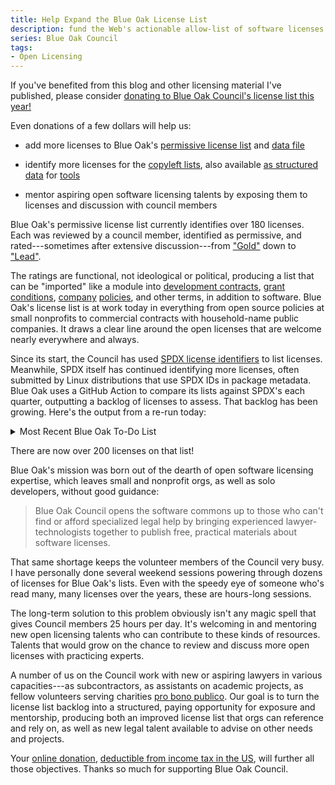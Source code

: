 ```yaml
---
title: Help Expand the Blue Oak License List
description: fund the Web's actionable allow-list of software licenses
series: Blue Oak Council
tags:
- Open Licensing
---
```


If you've benefited from this blog and other licensing material I've published, please consider [donating to Blue Oak Council's license list this year!](https://blueoakcouncil.org/fund-the-list)

Even donations of a few dollars will help us:

- add more licenses to Blue Oak's [permissive license list](https://blueoakcouncil.org/list) and [data file](https://blueoakcouncil.org/list.json)

- identify more licenses for the [copyleft lists](https://blueoakcouncil.org/copyleft#families), also available [as structured data](https://blueoakcouncil.org/copyleft.json) for [tools](https://www.npmjs.com/package/licensee)

- mentor aspiring open software licensing talents by exposing them to licenses and discussion with council members

Blue Oak's permissive license list currently identifies over 180 licenses.  Each was reviewed by a council member, identified as permissive, and rated---sometimes after extensive discussion---from ["Gold"](https://blueoakcouncil.org/list#gold) down to ["Lead"](https://blueoakcouncil.org/list#lead).

The ratings are functional, not ideological or political, producing a list that can be "imported" like a module into [development contracts](https://blueoakcouncil.org/development-use), [grant conditions](https://blueoakcouncil.org/grant-release), [company](https://blueoakcouncil.org/starter-policy) [policies](https://blueoakcouncil.org/company-policy), and other terms, in addition to software.  Blue Oak's license list is at work today in everything from open source policies at small nonprofits to commercial contracts with household-name public companies.  It draws a clear line around the open licenses that are welcome nearly everywhere and always.

Since its start, the Council has used [SPDX license identifiers](https://spdx.org/licenses/) to list licenses.  Meanwhile, SPDX itself has continued identifying more licenses, often submitted by Linux distributions that use SPDX IDs in package metadata.  Blue Oak uses a GitHub Action to compare its lists against SPDX's each quarter, outputting a backlog of licenses to assess.  That backlog has been growing.  Here's the output from a re-run today:

<details>
<summary>Most Recent Blue Oak To-Do List</summary>
<li><a href="https://spdx.org/licenses/NOSL">NOSL</a></li>
<li><a href="https://spdx.org/licenses/O-UDA-1.0">O-UDA-1.0</a></li>
<li><a href="https://spdx.org/licenses/DRL-1.0">DRL-1.0</a></li>
<li><a href="https://spdx.org/licenses/McPhee-slideshow">McPhee-slideshow</a></li>
<li><a href="https://spdx.org/licenses/Watcom-1.0">Watcom-1.0</a></li>
<li><a href="https://spdx.org/licenses/etalab-2.0">etalab-2.0</a></li>
<li><a href="https://spdx.org/licenses/mplus">mplus</a></li>
<li><a href="https://spdx.org/licenses/fwlw">fwlw</a></li>
<li><a href="https://spdx.org/licenses/JPNIC">JPNIC</a></li>
<li><a href="https://spdx.org/licenses/CFITSIO">CFITSIO</a></li>
<li><a href="https://spdx.org/licenses/XSkat">XSkat</a></li>
<li><a href="https://spdx.org/licenses/HPND-export-US">HPND-export-US</a></li>
<li><a href="https://spdx.org/licenses/CATOSL-1.1">CATOSL-1.1</a></li>
<li><a href="https://spdx.org/licenses/CC-BY-NC-SA-2.0-DE">CC-BY-NC-SA-2.0-DE</a></li>
<li><a href="https://spdx.org/licenses/OGL-UK-1.0">OGL-UK-1.0</a></li>
<li><a href="https://spdx.org/licenses/Bitstream-Charter">Bitstream-Charter</a></li>
<li><a href="https://spdx.org/licenses/MPEG-SSG">MPEG-SSG</a></li>
<li><a href="https://spdx.org/licenses/LPPL-1.0">LPPL-1.0</a></li>
<li><a href="https://spdx.org/licenses/FreeImage">FreeImage</a></li>
<li><a href="https://spdx.org/licenses/LZMA-SDK-9.22">LZMA-SDK-9.22</a></li>
<li><a href="https://spdx.org/licenses/GL2PS">GL2PS</a></li>
<li><a href="https://spdx.org/licenses/YPL-1.1">YPL-1.1</a></li>
<li><a href="https://spdx.org/licenses/OFL-1.0-no-RFN">OFL-1.0-no-RFN</a></li>
<li><a href="https://spdx.org/licenses/Sendmail">Sendmail</a></li>
<li><a href="https://spdx.org/licenses/CECILL-2.0">CECILL-2.0</a></li>
<li><a href="https://spdx.org/licenses/snprintf">snprintf</a></li>
<li><a href="https://spdx.org/licenses/NAIST-2003">NAIST-2003</a></li>
<li><a href="https://spdx.org/licenses/HPND-doc">HPND-doc</a></li>
<li><a href="https://spdx.org/licenses/SMPPL">SMPPL</a></li>
<li><a href="https://spdx.org/licenses/LZMA-SDK-9.11-to-9.20">LZMA-SDK-9.11-to-9.20</a></li>
<li><a href="https://spdx.org/licenses/Clips">Clips</a></li>
<li><a href="https://spdx.org/licenses/Symlinks">Symlinks</a></li>
<li><a href="https://spdx.org/licenses/NICTA-1.0">NICTA-1.0</a></li>
<li><a href="https://spdx.org/licenses/python-ldap">python-ldap</a></li>
<li><a href="https://spdx.org/licenses/LiLiQ-Rplus-1.1">LiLiQ-Rplus-1.1</a></li>
<li><a href="https://spdx.org/licenses/Intel-ACPI">Intel-ACPI</a></li>
<li><a href="https://spdx.org/licenses/SSH-short">SSH-short</a></li>
<li><a href="https://spdx.org/licenses/Kazlib">Kazlib</a></li>
<li><a href="https://spdx.org/licenses/TOSL">TOSL</a></li>
<li><a href="https://spdx.org/licenses/GLWTPL">GLWTPL</a></li>
<li><a href="https://spdx.org/licenses/TORQUE-1.1">TORQUE-1.1</a></li>
<li><a href="https://spdx.org/licenses/CDL-1.0">CDL-1.0</a></li>
<li><a href="https://spdx.org/licenses/OSET-PL-2.1">OSET-PL-2.1</a></li>
<li><a href="https://spdx.org/licenses/OPL-UK-3.0">OPL-UK-3.0</a></li>
<li><a href="https://spdx.org/licenses/Cronyx">Cronyx</a></li>
<li><a href="https://spdx.org/licenses/FDK-AAC">FDK-AAC</a></li>
<li><a href="https://spdx.org/licenses/psfrag">psfrag</a></li>
<li><a href="https://spdx.org/licenses/CECILL-1.0">CECILL-1.0</a></li>
<li><a href="https://spdx.org/licenses/APL-1.0">APL-1.0</a></li>
<li><a href="https://spdx.org/licenses/Knuth-CTAN">Knuth-CTAN</a></li>
<li><a href="https://spdx.org/licenses/MIT-testregex">MIT-testregex</a></li>
<li><a href="https://spdx.org/licenses/Linux-man-pages-copyleft-2-para">Linux-man-pages-copyleft-2-para</a></li>
<li><a href="https://spdx.org/licenses/BSD-3-Clause-Sun">BSD-3-Clause-Sun</a></li>
<li><a href="https://spdx.org/licenses/MakeIndex">MakeIndex</a></li>
<li><a href="https://spdx.org/licenses/UCL-1.0">UCL-1.0</a></li>
<li><a href="https://spdx.org/licenses/Xfig">Xfig</a></li>
<li><a href="https://spdx.org/licenses/Noweb">Noweb</a></li>
<li><a href="https://spdx.org/licenses/ODC-By-1.0">ODC-By-1.0</a></li>
<li><a href="https://spdx.org/licenses/SSH-OpenSSH">SSH-OpenSSH</a></li>
<li><a href="https://spdx.org/licenses/LPPL-1.2">LPPL-1.2</a></li>
<li><a href="https://spdx.org/licenses/SISSL-1.2">SISSL-1.2</a></li>
<li><a href="https://spdx.org/licenses/TPL-1.0">TPL-1.0</a></li>
<li><a href="https://spdx.org/licenses/lsof">lsof</a></li>
<li><a href="https://spdx.org/licenses/metamail">metamail</a></li>
<li><a href="https://spdx.org/licenses/Imlib2">Imlib2</a></li>
<li><a href="https://spdx.org/licenses/ssh-keyscan">ssh-keyscan</a></li>
<li><a href="https://spdx.org/licenses/Soundex">Soundex</a></li>
<li><a href="https://spdx.org/licenses/BitTorrent-1.1">BitTorrent-1.1</a></li>
<li><a href="https://spdx.org/licenses/DL-DE-ZERO-2.0">DL-DE-ZERO-2.0</a></li>
<li><a href="https://spdx.org/licenses/ulem">ulem</a></li>
<li><a href="https://spdx.org/licenses/Linux-man-pages-1-para">Linux-man-pages-1-para</a></li>
<li><a href="https://spdx.org/licenses/dvipdfm">dvipdfm</a></li>
<li><a href="https://spdx.org/licenses/Linux-man-pages-copyleft">Linux-man-pages-copyleft</a></li>
<li><a href="https://spdx.org/licenses/D-FSL-1.0">D-FSL-1.0</a></li>
<li><a href="https://spdx.org/licenses/SHL-0.5">SHL-0.5</a></li>
<li><a href="https://spdx.org/licenses/SchemeReport">SchemeReport</a></li>
<li><a href="https://spdx.org/licenses/Jam">Jam</a></li>
<li><a href="https://spdx.org/licenses/Lucida-Bitmap-Fonts">Lucida-Bitmap-Fonts</a></li>
<li><a href="https://spdx.org/licenses/Zimbra-1.4">Zimbra-1.4</a></li>
<li><a href="https://spdx.org/licenses/CUA-OPL-1.0">CUA-OPL-1.0</a></li>
<li><a href="https://spdx.org/licenses/Community-Spec-1.0">Community-Spec-1.0</a></li>
<li><a href="https://spdx.org/licenses/Abstyles">Abstyles</a></li>
<li><a href="https://spdx.org/licenses/Zeeff">Zeeff</a></li>
<li><a href="https://spdx.org/licenses/Brian-Gladman-3-Clause">Brian-Gladman-3-Clause</a></li>
<li><a href="https://spdx.org/licenses/SGI-OpenGL">SGI-OpenGL</a></li>
<li><a href="https://spdx.org/licenses/MIT-Wu">MIT-Wu</a></li>
<li><a href="https://spdx.org/licenses/gnuplot">gnuplot</a></li>
<li><a href="https://spdx.org/licenses/SAX-PD">SAX-PD</a></li>
<li><a href="https://spdx.org/licenses/HPND-doc-sell">HPND-doc-sell</a></li>
<li><a href="https://spdx.org/licenses/BitTorrent-1.0">BitTorrent-1.0</a></li>
<li><a href="https://spdx.org/licenses/HP-1989">HP-1989</a></li>
<li><a href="https://spdx.org/licenses/OCLC-2.0">OCLC-2.0</a></li>
<li><a href="https://spdx.org/licenses/MS-LPL">MS-LPL</a></li>
<li><a href="https://spdx.org/licenses/checkmk">checkmk</a></li>
<li><a href="https://spdx.org/licenses/Graphics-Gems">Graphics-Gems</a></li>
<li><a href="https://spdx.org/licenses/GD">GD</a></li>
<li><a href="https://spdx.org/licenses/OCCT-PL">OCCT-PL</a></li>
<li><a href="https://spdx.org/licenses/AdaCore-doc">AdaCore-doc</a></li>
<li><a href="https://spdx.org/licenses/BSD-4.3TAHOE">BSD-4.3TAHOE</a></li>
<li><a href="https://spdx.org/licenses/OGDL-Taiwan-1.0">OGDL-Taiwan-1.0</a></li>
<li><a href="https://spdx.org/licenses/Ferguson-Twofish">Ferguson-Twofish</a></li>
<li><a href="https://spdx.org/licenses/ASWF-Digital-Assets-1.0">ASWF-Digital-Assets-1.0</a></li>
<li><a href="https://spdx.org/licenses/YPL-1.0">YPL-1.0</a></li>
<li><a href="https://spdx.org/licenses/Glulxe">Glulxe</a></li>
<li><a href="https://spdx.org/licenses/libutil-David-Nugent">libutil-David-Nugent</a></li>
<li><a href="https://spdx.org/licenses/SCEA">SCEA</a></li>
<li><a href="https://spdx.org/licenses/Nokia">Nokia</a></li>
<li><a href="https://spdx.org/licenses/Cornell-Lossless-JPEG">Cornell-Lossless-JPEG</a></li>
<li><a href="https://spdx.org/licenses/swrule">swrule</a></li>
<li><a href="https://spdx.org/licenses/UCAR">UCAR</a></li>
<li><a href="https://spdx.org/licenses/IJG-short">IJG-short</a></li>
<li><a href="https://spdx.org/licenses/HPND-DEC">HPND-DEC</a></li>
<li><a href="https://spdx.org/licenses/HP-1986">HP-1986</a></li>
<li><a href="https://spdx.org/licenses/SugarCRM-1.1.3">SugarCRM-1.1.3</a></li>
<li><a href="https://spdx.org/licenses/OGL-Canada-2.0">OGL-Canada-2.0</a></li>
<li><a href="https://spdx.org/licenses/EUDatagrid">EUDatagrid</a></li>
<li><a href="https://spdx.org/licenses/Adobe-Utopia">Adobe-Utopia</a></li>
<li><a href="https://spdx.org/licenses/TMate">TMate</a></li>
<li><a href="https://spdx.org/licenses/IEC-Code-Components-EULA">IEC-Code-Components-EULA</a></li>
<li><a href="https://spdx.org/licenses/MMIXware">MMIXware</a></li>
<li><a href="https://spdx.org/licenses/OpenPBS-2.3">OpenPBS-2.3</a></li>
<li><a href="https://spdx.org/licenses/Unicode-TOU">Unicode-TOU</a></li>
<li><a href="https://spdx.org/licenses/SL">SL</a></li>
<li><a href="https://spdx.org/licenses/Motosoto">Motosoto</a></li>
<li><a href="https://spdx.org/licenses/Caldera">Caldera</a></li>
<li><a href="https://spdx.org/licenses/BSD-Inferno-Nettverk">BSD-Inferno-Nettverk</a></li>
<li><a href="https://spdx.org/licenses/TAPR-OHL-1.0">TAPR-OHL-1.0</a></li>
<li><a href="https://spdx.org/licenses/PADL">PADL</a></li>
<li><a href="https://spdx.org/licenses/BSD-3-Clause-flex">BSD-3-Clause-flex</a></li>
<li><a href="https://spdx.org/licenses/Python-2.0.1">Python-2.0.1</a></li>
<li><a href="https://spdx.org/licenses/IPA">IPA</a></li>
<li><a href="https://spdx.org/licenses/libselinux-1.0">libselinux-1.0</a></li>
<li><a href="https://spdx.org/licenses/QPL-1.0-INRIA-2004">QPL-1.0-INRIA-2004</a></li>
<li><a href="https://spdx.org/licenses/BSD-Attribution-HPND-disclaimer">BSD-Attribution-HPND-disclaimer</a></li>
<li><a href="https://spdx.org/licenses/LPPL-1.1">LPPL-1.1</a></li>
<li><a href="https://spdx.org/licenses/OGL-UK-3.0">OGL-UK-3.0</a></li>
<li><a href="https://spdx.org/licenses/Minpack">Minpack</a></li>
<li><a href="https://spdx.org/licenses/Eurosym">Eurosym</a></li>
<li><a href="https://spdx.org/licenses/BSD-Advertising-Acknowledgement">BSD-Advertising-Acknowledgement</a></li>
<li><a href="https://spdx.org/licenses/X11-distribute-modifications-variant">X11-distribute-modifications-variant</a></li>
<li><a href="https://spdx.org/licenses/w3m">w3m</a></li>
<li><a href="https://spdx.org/licenses/pnmstitch">pnmstitch</a></li>
<li><a href="https://spdx.org/licenses/SISSL">SISSL</a></li>
<li><a href="https://spdx.org/licenses/LiLiQ-R-1.1">LiLiQ-R-1.1</a></li>
<li><a href="https://spdx.org/licenses/LOOP">LOOP</a></li>
<li><a href="https://spdx.org/licenses/CMU-Mach">CMU-Mach</a></li>
<li><a href="https://spdx.org/licenses/LiLiQ-P-1.1">LiLiQ-P-1.1</a></li>
<li><a href="https://spdx.org/licenses/OGC-1.0">OGC-1.0</a></li>
<li><a href="https://spdx.org/licenses/HPND-UC">HPND-UC</a></li>
<li><a href="https://spdx.org/licenses/CC-BY-3.0-IGO">CC-BY-3.0-IGO</a></li>
<li><a href="https://spdx.org/licenses/HPND-Markus-Kuhn">HPND-Markus-Kuhn</a></li>
<li><a href="https://spdx.org/licenses/LAL-1.2">LAL-1.2</a></li>
<li><a href="https://spdx.org/licenses/Inner-Net-2.0">Inner-Net-2.0</a></li>
<li><a href="https://spdx.org/licenses/TermReadKey">TermReadKey</a></li>
<li><a href="https://spdx.org/licenses/CECILL-1.1">CECILL-1.1</a></li>
<li><a href="https://spdx.org/licenses/Baekmuk">Baekmuk</a></li>
<li><a href="https://spdx.org/licenses/NLOD-1.0">NLOD-1.0</a></li>
<li><a href="https://spdx.org/licenses/Sendmail-8.23">Sendmail-8.23</a></li>
<li><a href="https://spdx.org/licenses/NGPL">NGPL</a></li>
<li><a href="https://spdx.org/licenses/CECILL-C">CECILL-C</a></li>
<li><a href="https://spdx.org/licenses/Furuseth">Furuseth</a></li>
<li><a href="https://spdx.org/licenses/Linux-man-pages-copyleft-var">Linux-man-pages-copyleft-var</a></li>
<li><a href="https://spdx.org/licenses/FreeBSD-DOC">FreeBSD-DOC</a></li>
<li><a href="https://spdx.org/licenses/NIST-PD-fallback">NIST-PD-fallback</a></li>
<li><a href="https://spdx.org/licenses/Widget-Workshop">Widget-Workshop</a></li>
<li><a href="https://spdx.org/licenses/ASWF-Digital-Assets-1.1">ASWF-Digital-Assets-1.1</a></li>
<li><a href="https://spdx.org/licenses/SGP4">SGP4</a></li>
<li><a href="https://spdx.org/licenses/Zimbra-1.3">Zimbra-1.3</a></li>
<li><a href="https://spdx.org/licenses/PDDL-1.0">PDDL-1.0</a></li>
<li><a href="https://spdx.org/licenses/UnixCrypt">UnixCrypt</a></li>
<li><a href="https://spdx.org/licenses/magaz">magaz</a></li>
<li><a href="https://spdx.org/licenses/App-s2p">App-s2p</a></li>
<li><a href="https://spdx.org/licenses/CECILL-2.1">CECILL-2.1</a></li>
<li><a href="https://spdx.org/licenses/OGL-UK-2.0">OGL-UK-2.0</a></li>
<li><a href="https://spdx.org/licenses/BSD-Systemics">BSD-Systemics</a></li>
<li><a href="https://spdx.org/licenses/EPICS">EPICS</a></li>
<li><a href="https://spdx.org/licenses/HPND-sell-regexpr">HPND-sell-regexpr</a></li>
<li><a href="https://spdx.org/licenses/NLOD-2.0">NLOD-2.0</a></li>
<li><a href="https://spdx.org/licenses/TTWL">TTWL</a></li>
<li><a href="https://spdx.org/licenses/FSFULLRWD">FSFULLRWD</a></li>
<li><a href="https://spdx.org/licenses/NCGL-UK-2.0">NCGL-UK-2.0</a></li>
<li><a href="https://spdx.org/licenses/NTP-0">NTP-0</a></li>
<li><a href="https://spdx.org/licenses/SGI-B-1.0">SGI-B-1.0</a></li>
<li><a href="https://spdx.org/licenses/BSD-3-Clause-HP">BSD-3-Clause-HP</a></li>
<li><a href="https://spdx.org/licenses/OPL-1.0">OPL-1.0</a></li>
<li><a href="https://spdx.org/licenses/Frameworx-1.0">Frameworx-1.0</a></li>
<li><a href="https://spdx.org/licenses/RHeCos-1.1">RHeCos-1.1</a></li>
<li><a href="https://spdx.org/licenses/Boehm-GC">Boehm-GC</a></li>
<li><a href="https://spdx.org/licenses/Martin-Birgmeier">Martin-Birgmeier</a></li>
<li><a href="https://spdx.org/licenses/Kastrup">Kastrup</a></li>
<li><a href="https://spdx.org/licenses/CPOL-1.02">CPOL-1.02</a></li>
<li><a href="https://spdx.org/licenses/iMatix">iMatix</a></li>
<li><a href="https://spdx.org/licenses/MIT-Festival">MIT-Festival</a></li>
<li><a href="https://spdx.org/licenses/URT-RLE">URT-RLE</a></li>
<li><a href="https://spdx.org/licenses/C-UDA-1.0">C-UDA-1.0</a></li>
<li><a href="https://spdx.org/licenses/HPND-sell-variant-MIT-disclaimer">HPND-sell-variant-MIT-disclaimer</a></li>
<li><a href="https://spdx.org/licenses/HPND-Pbmplus">HPND-Pbmplus</a></li>
<li><a href="https://spdx.org/licenses/SunPro">SunPro</a></li>
<li><a href="https://spdx.org/licenses/OFFIS">OFFIS</a></li>
<li><a href="https://spdx.org/licenses/Latex2e">Latex2e</a></li>
<li><a href="https://spdx.org/licenses/xlock">xlock</a></li>
<li><a href="https://spdx.org/licenses/DL-DE-BY-2.0">DL-DE-BY-2.0</a></li>
<li><a href="https://spdx.org/licenses/VOSTROM">VOSTROM</a></li>
<li><a href="https://spdx.org/licenses/Xdebug-1.03">Xdebug-1.03</a></li>
<li><a href="https://spdx.org/licenses/SGI-B-1.1">SGI-B-1.1</a></li>
<li><a href="https://spdx.org/licenses/LAL-1.3">LAL-1.3</a></li>
<li><a href="https://spdx.org/licenses/HPND-export-US-modify">HPND-export-US-modify</a></li>
<li><a href="https://spdx.org/licenses/Arphic-1999">Arphic-1999</a></li>
<li><a href="https://spdx.org/licenses/Dotseqn">Dotseqn</a></li>
<li><a href="https://spdx.org/licenses/NIST-PD">NIST-PD</a></li>
<li><a href="https://spdx.org/licenses/BSD-4.3RENO">BSD-4.3RENO</a></li>
<li><a href="https://spdx.org/licenses/HPND-sell-variant">HPND-sell-variant</a></li>
<li><a href="https://spdx.org/licenses/COIL-1.0">COIL-1.0</a></li>
<li><a href="https://spdx.org/licenses/FSFAP">FSFAP</a></li>
<li><a href="https://spdx.org/licenses/OLFL-1.3">OLFL-1.3</a></li>
<li><a href="https://spdx.org/licenses/Adobe-Glyph">Adobe-Glyph</a></li>
<li><a href="https://spdx.org/licenses/NIST-Software">NIST-Software</a></li>
<li><a href="https://spdx.org/licenses/TTYP0">TTYP0</a></li>
<li><a href="https://spdx.org/licenses/LGPLLR">LGPLLR</a></li>
<li><a href="https://spdx.org/licenses/FBM">FBM</a></li>
<li><a href="https://spdx.org/licenses/LPPL-1.3a">LPPL-1.3a</a></li>
<li><a href="https://spdx.org/licenses/CDLA-Permissive-2.0">CDLA-Permissive-2.0</a></li>
<li><a href="https://spdx.org/licenses/dtoa">dtoa</a></li>
<li><a href="https://spdx.org/licenses/check-cvs">check-cvs</a></li>
<li><a href="https://spdx.org/licenses/mpi-permissive">mpi-permissive</a></li>
<li><a href="https://spdx.org/licenses/RSCPL">RSCPL</a></li>
<li><a href="https://spdx.org/licenses/Latex2e-translated-notice">Latex2e-translated-notice</a></li>
<li><a href="https://spdx.org/licenses/TPDL">TPDL</a></li>
<li><a href="https://spdx.org/licenses/Glide">Glide</a></li>
<li><a href="https://spdx.org/licenses/OPUBL-1.0">OPUBL-1.0</a></li>
<li><a href="https://spdx.org/licenses/HaskellReport">HaskellReport</a></li>
<li><a href="https://spdx.org/licenses/JPL-image">JPL-image</a></li>
<li><a href="https://spdx.org/licenses/SNIA">SNIA</a></li>
<li><a href="https://spdx.org/licenses/SimPL-2.0">SimPL-2.0</a></li>
<li><a href="https://spdx.org/licenses/Interbase-1.0">Interbase-1.0</a></li>
<li><a href="https://spdx.org/licenses/gSOAP-1.3b">gSOAP-1.3b</a></li>
</details>

There are now over 200 licenses on that list!

Blue Oak's mission was born out of the dearth of open software licensing expertise, which leaves small and nonprofit orgs, as well as solo developers, without good guidance:

> Blue Oak Council opens the software commons up to those who can't find or afford specialized legal help by bringing experienced lawyer-technologists together to publish free, practical materials about software licenses.

That same shortage keeps the volunteer members of the Council very busy.  I have personally done several weekend sessions powering through dozens of licenses for Blue Oak's lists.  Even with the speedy eye of someone who's read many, many licenses over the years, these are hours-long sessions.

The long-term solution to this problem obviously isn't any magic spell that gives Council members 25 hours per day.  It's welcoming in and mentoring new open licensing talents who can contribute to these kinds of resources.  Talents that would grow on the chance to review and discuss more open licenses with practicing experts.

A number of us on the Council work with new or aspiring lawyers in various capacities---as subcontractors, as assistants on academic projects, as fellow volunteers serving charities [pro bono publico](https://en.wikipedia.org/wiki/Pro_bono).  Our goal is to turn the license list backlog into a structured, paying opportunity for exposure and mentorship, producing both an improved license list that orgs can reference and rely on, as well as new legal talent available to advise on other needs and projects.

Your [online donation](https://blueoakcouncil.org/fund-the-list), [deductible from income tax in the US](https://blueoakcouncil.org/about), will further all those objectives.  Thanks so much for supporting Blue Oak Council.
